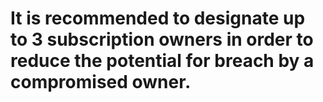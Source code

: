# It is recommended to designate up to 3 subscription owners in order to reduce the potential for breach by a compromised owner.
